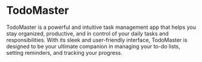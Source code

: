 # TodoMaster
TodoMaster is a powerful and intuitive task management app that helps you stay organized, productive, and in control of your daily tasks and responsibilities. With its sleek and user-friendly interface, TodoMaster is designed to be your ultimate companion in managing your to-do lists, setting reminders, and tracking your progress.
